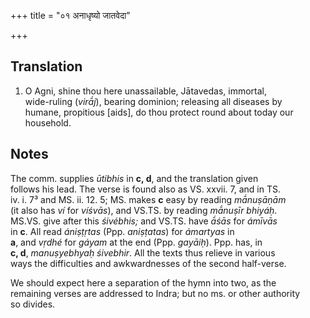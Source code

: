 +++
title = "०१ अनाधृष्यो जातवेदा"

+++
## Translation
1. O Agni, shine thou here unassailable, Jātavedas, immortal,  
wide-ruling (*virā́j*), bearing dominion; releasing all diseases by  
humane, propitious \[aids\], do thou protect round about today our  
household.

## Notes
The comm. supplies *ūtibhis* in **c, d**, and the translation given  
follows his lead. The verse is found also as VS. xxvii. 7, and in TS.  
iv. i. 7³ and MS. ii. 12. 5; MS. makes **c** easy by reading *mā́nuṣāṇām*  
(it also has *ví* for *víśvās*), and VS.TS. by reading *mā́nuṣīr bhiyáḥ*.  
MS.VS. give after this *śivébhis;* and VS.TS. have *ā́śās* for *ámīvās*  
in **c**. All read *ániṣṭṛtas* (Ppp. *aniṣṭatas*) for *ámartyas* in  
**a**, and *vṛdhé* for *gáyam* at the end (Ppp. *gayāiḥ*). Ppp. has, in  
**c, d**, *manuṣyebhyaḥ śivebhir*. All the texts thus relieve in various  
ways the difficulties and awkwardnesses of the second half-verse.  
  
We should expect here a separation of the hymn into two, as the  
remaining verses are addressed to Indra; but no ms. or other authority  
so divides.
